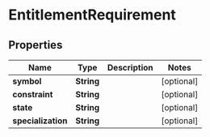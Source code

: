 

# EntitlementRequirement


## Properties

| Name | Type | Description | Notes |
|------------ | ------------- | ------------- | -------------|
|**symbol** | **String** |  |  [optional] |
|**constraint** | **String** |  |  [optional] |
|**state** | **String** |  |  [optional] |
|**specialization** | **String** |  |  [optional] |



